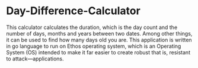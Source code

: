 # Day-Difference-Calculator
This calculator calculates the duration, which is the day count and the number of days, months and years between two dates. Among other things, it can be used to find how many days old you are. This application is written in go language to run on Ethos operating system, which is an Operating System (OS) intended to make it far easier to create robust that is, resistant to attack—applications.
